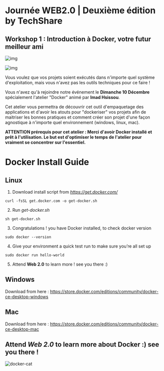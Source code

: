 # Journée WEB2.0 | Deuxième édition by TechShare
## Workshop 1 : Introduction à Docker, votre futur meilleur ami

![img](https://scontent-mad1-1.xx.fbcdn.net/v/t1.0-9/24300914_319185161821332_2575356649231818980_n.jpg?oh=297a2fb1683beae3f3ee3c09aadcabd5&oe=5A8D761D)

![img](https://scontent-mad1-1.xx.fbcdn.net/v/t1.0-9/24300963_319305821809266_7243258022229497873_n.jpg?oh=0b2e2e5626836c2b3c9cfd70d3a07ead&oe=5A967FF1)

Vous voulez que vos projets soient exécutés dans n'importe quel système d'exploitation, mais vous n'avez pas les outils techniques pour ce faire !

Vous n'avez qu'à rejoindre notre événement le **Dimanche 10 Décembre** spécialement l'atelier "Docker" animé par **Imad Hsissou**.

Cet atelier vous permettra de découvrir cet outil d'empaquetage des applications et d'avoir les atouts pour "dockeriser" vos projets afin de maitriser les bonnes pratiques et comment créer son projet d'une façon agnostique à n'importe quel environnement (windows, linux, mac).

**ATTENTION prérequis pour cet atelier : Merci d'avoir Docker installé et prêt à l'utilisation. Le but est d'optimiser le temps de l'atelier pour vraiment se concentrer sur l'essentiel.**


# Docker Install Guide

## Linux 

1. Download install script from *https://get.docker.com/*
```
curl -fsSL get.docker.com -o get-docker.sh
```

2. Run *get-docker.sh*

```
sh get-docker.sh
```
3. Congratulations ! you have Docker installed, to check docker version
```
sudo docker --version
```
4. Give your environment a quick test run to make sure you’re all set up
```
sudo docker run hello-world
```
5. Attend **Web 2.0** to learn more ! see you there :)

## Windows

Download from here : https://store.docker.com/editions/community/docker-ce-desktop-windows

## Mac

Download from here : https://store.docker.com/editions/community/docker-ce-desktop-mac

## Attend *Web 2.0* to learn more about Docker :) see you there !

![docker-cat](https://www.docker.com/sites/default/files/catkeyboard%402x-min.png)


